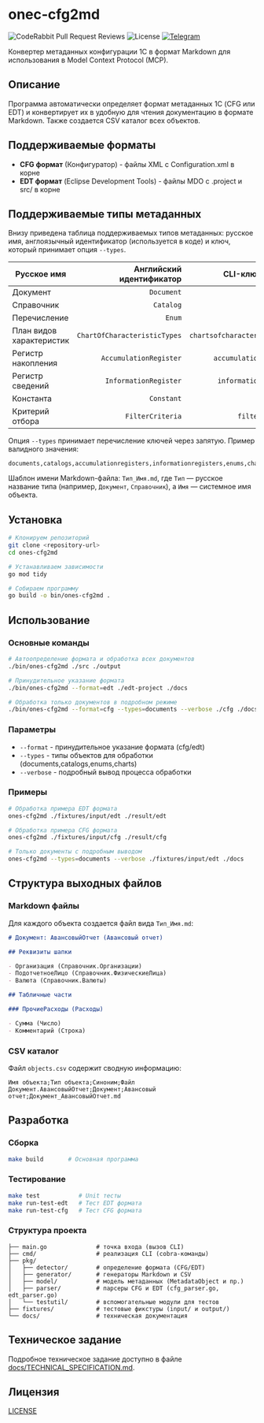 # onec-cfg2md

![CodeRabbit Pull Request Reviews](https://img.shields.io/coderabbit/prs/github/pravets/onec-cfg2md?utm_source=oss&utm_medium=github&utm_campaign=pravets%2Fonec-cfg2md&labelColor=171717&color=FF570A&link=https%3A%2F%2Fcoderabbit.ai&label=CodeRabbit+Reviews)
![License](https://img.shields.io/github/license/pravets/onec-cfg2md)
[![Telegram](https://telegram-badge.vercel.app/api/telegram-badge?channelId=@pravets_IT)](https://t.me/pravets_it)

Конвертер метаданных конфигурации 1С в формат Markdown для использования в Model Context Protocol (MCP).

## Описание

Программа автоматически определяет формат метаданных 1С (CFG или EDT) и конвертирует их в удобную для чтения документацию в формате Markdown. Также создается CSV каталог всех объектов.

## Поддерживаемые форматы

- **CFG формат** (Конфигуратор) - файлы XML с Configuration.xml в корне
- **EDT формат** (Eclipse Development Tools) - файлы MDO с .project и src/ в корне

## Поддерживаемые типы метаданных

Внизу приведена таблица поддерживаемых типов метаданных: русское имя, англоязычный идентификатор (используется в коде) и ключ, который принимает опция `--types`.

| Русское имя | Английский идентификатор | CLI-ключ (`--types`) |
|---|---:|---:|
| Документ | `Document` | `documents` |
| Справочник | `Catalog` | `catalogs` |
| Перечисление | `Enum` | `enums` |
| План видов характеристик | `ChartOfCharacteristicTypes` | `chartsofcharacteristictypes` |
| Регистр накопления | `AccumulationRegister` | `accumulationregisters` |
| Регистр сведений | `InformationRegister` | `informationregisters` |
| Константа | `Constant` | `constants` |
| Критерий отбора | `FilterCriteria` | `filtercriterias` |

Опция `--types` принимает перечисление ключей через запятую. Пример валидного значения:

```
documents,catalogs,accumulationregisters,informationregisters,enums,chartsofcharacteristictypes,constants,filtercriterias
```

Шаблон имени Markdown-файла: `Тип_Имя.md`, где `Тип` — русское название типа (например, `Документ`, `Справочник`), а `Имя` — системное имя объекта.


## Установка

```bash
# Клонируем репозиторий
git clone <repository-url>
cd ones-cfg2md

# Устанавливаем зависимости
go mod tidy

# Собираем программу
go build -o bin/ones-cfg2md .
```

## Использование

### Основные команды

```bash
# Автоопределение формата и обработка всех документов
./bin/ones-cfg2md ./src ./output

# Принудительное указание формата
./bin/ones-cfg2md --format=edt ./edt-project ./docs

# Обработка только документов в подробном режиме
./bin/ones-cfg2md --format=cfg --types=documents --verbose ./cfg ./docs
```

### Параметры

- `--format` - принудительное указание формата (cfg/edt)
- `--types` - типы объектов для обработки (documents,catalogs,enums,charts)
- `--verbose` - подробный вывод процесса обработки

### Примеры

```bash
# Обработка примера EDT формата
ones-cfg2md ./fixtures/input/edt ./result/edt

# Обработка примера CFG формата  
ones-cfg2md ./fixtures/input/cfg ./result/cfg

# Только документы с подробным выводом
ones-cfg2md --types=documents --verbose ./fixtures/input/edt ./docs
```

## Структура выходных файлов

### Markdown файлы

Для каждого объекта создается файл вида `Тип_Имя.md`:

```markdown
# Документ: АвансовыйОтчет (Авансовый отчет)

## Реквизиты шапки

- Организация (Справочник.Организации)
- ПодотчетноеЛицо (Справочник.ФизическиеЛица)
- Валюта (Справочник.Валюты)

## Табличные части

### ПрочиеРасходы (Расходы)

- Сумма (Число)
- Комментарий (Строка)
```

### CSV каталог

Файл `objects.csv` содержит сводную информацию:

```csv
Имя объекта;Тип объекта;Синоним;Файл
Документ.АвансовыйОтчет;Документ;Авансовый отчет;Документ_АвансовыйОтчет.md
```

## Разработка

### Сборка

```bash
make build       # Основная программа
```

### Тестирование

```bash
make test           # Unit тесты
make run-test-edt   # Тест EDT формата
make run-test-cfg   # Тест CFG формата
```

### Структура проекта

```
├── main.go              # точка входа (вызов CLI)
├── cmd/                 # реализация CLI (cobra-команды)
├── pkg/
│   ├── detector/        # определение формата (CFG/EDT)
│   ├── generator/       # генераторы Markdown и CSV
│   ├── model/           # модель метаданных (MetadataObject и пр.)
│   ├── parser/          # парсеры CFG и EDT (cfg_parser.go, edt_parser.go) 
│   └── testutil/        # вспомогательные модули для тестов
├── fixtures/            # тестовые фикстуры (input/ и output/)
└── docs/                # техническая документация
```

## Техническое задание

Подробное техническое задание доступно в файле [docs/TECHNICAL_SPECIFICATION.md](docs/TECHNICAL_SPECIFICATION.md).

## Лицензия

[LICENSE](LICENSE)
